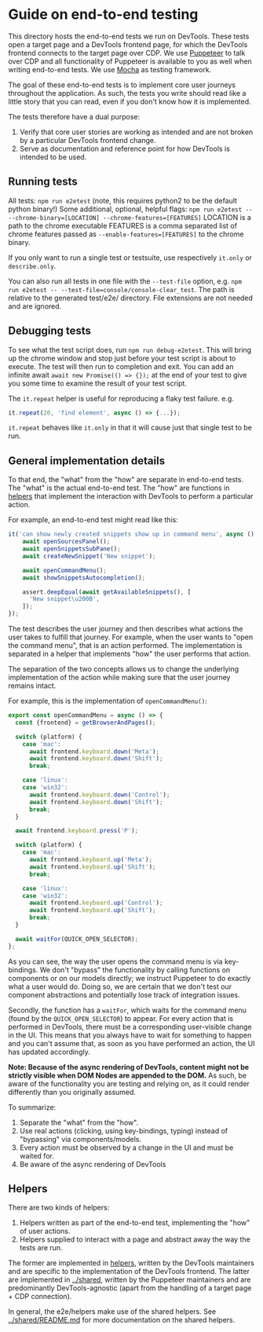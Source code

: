 # Guide on end-to-end testing

This directory hosts the end-to-end tests we run on DevTools.
These tests open a target page and a DevTools frontend page, for which the DevTools frontend connects to the target page over CDP.
We use [Puppeteer] to talk over CDP and all functionality of Puppeteer is available to you as well when writing end-to-end tests.
We use [Mocha] as testing framework.

The goal of these end-to-end tests is to implement core user journeys throughout the application.
As such, the tests you write should read like a little story that you can read, even if you don't know how it is implemented.

The tests therefore have a dual purpose:
1. Verify that core user stories are working as intended and are not broken by a particular DevTools frontend change.
1. Serve as documentation and reference point for how DevTools is intended to be used.

## Running tests
All tests: `npm run e2etest` (note, this requires python2 to be the default python binary!)
Some additional, optional, helpful flags:
`npm run e2etest -- --chrome-binary=[LOCATION] --chrome-features=[FEATURES]`
LOCATION is a path to the chrome executable
FEATURES is a comma separated list of chrome features passed as `--enable-features=[FEATURES]` to the chrome binary.

If you only want to run a single test or testsuite, use respectively `it.only` or `describe.only`.

You can also run all tests in one file with the `--test-file` option, e.g.
`npm run e2etest -- --test-file=console/console-clear_test`. The path is relative to the generated test/e2e/
directory. File extensions are not needed and are ignored.

## Debugging tests
To see what the test script does, run `npm run debug-e2etest`. This will bring up the chrome window and stop just
before your test script is about to execute. The test will then run to completion and exit. You can add an infinite
await `await new Promise(() => {});` at the end of your test to give you some time to examine the result of your
test script.

The `it.repeat` helper is useful for reproducing a flaky test failure. e.g.

```js
it.repeat(20, 'find element', async () => {...});
```

`it.repeat` behaves like `it.only` in that it will cause just that single test to be run.

## General implementation details

To that end, the "what" from the "how" are separate in end-to-end tests.
The "what" is the actual end-to-end test.
The "how" are functions in [helpers](helpers/) that implement the interaction with DevTools to perform a particular action.

For example, an end-to-end test might read like this:

```js
it('can show newly created snippets show up in command menu', async () => {
    await openSourcesPanel();
    await openSnippetsSubPane();
    await createNewSnippet('New snippet');

    await openCommandMenu();
    await showSnippetsAutocompletion();

    assert.deepEqual(await getAvailableSnippets(), [
      'New snippet\u200B',
    ]);
});
```

The test describes the user journey and then describes what actions the user takes to fulfill that journey.
For example, when the user wants to "open the command menu", that is an action performed.
The implementation is separated in a helper that implements "how" the user performs that action.

The separation of the two concepts allows us to change the underlying implementation of the action while making sure that the user journey remains intact.

For example, this is the implementation of `openCommandMenu()`:

```js
export const openCommandMenu = async () => {
  const {frontend} = getBrowserAndPages();

  switch (platform) {
    case 'mac':
      await frontend.keyboard.down('Meta');
      await frontend.keyboard.down('Shift');
      break;

    case 'linux':
    case 'win32':
      await frontend.keyboard.down('Control');
      await frontend.keyboard.down('Shift');
      break;
  }

  await frontend.keyboard.press('P');

  switch (platform) {
    case 'mac':
      await frontend.keyboard.up('Meta');
      await frontend.keyboard.up('Shift');
      break;

    case 'linux':
    case 'win32':
      await frontend.keyboard.up('Control');
      await frontend.keyboard.up('Shift');
      break;
  }

  await waitFor(QUICK_OPEN_SELECTOR);
};
```

As you can see, the way the user opens the command menu is via key-bindings.
We don't "bypass" the functionality by calling functions on components or on our models directly; we instruct Puppeteer to do exactly what a user would do.
Doing so, we are certain that we don't test our component abstractions and potentially lose track of integration issues.

Secondly, the function has a `waitFor`, which waits for the command menu (found by the `QUICK_OPEN_SELECTOR`) to appear.
For every action that is performed in DevTools, there must be a corresponding user-visible change in the UI.
This means that you always have to wait for something to happen and you can't assume that, as soon as you have performed an action, the UI has updated accordingly.

**Note: Because of the async rendering of DevTools, content might not be strictly visible when DOM Nodes are appended to the DOM.**
As such, be aware of the functionality you are testing and relying on, as it could render differently than you originally assumed.

To summarize:
1. Separate the "what" from the "how".
1. Use real actions (clicking, using key-bindings, typing) instead of "bypassing" via components/models.
1. Every action must be observed by a change in the UI and must be waited for.
1. Be aware of the async rendering of DevTools

## Helpers

There are two kinds of helpers:
1. Helpers written as part of the end-to-end test, implementing the "how" of user actions.
1. Helpers supplied to interact with a page and abstract away the way the tests are run.

The former are implemented in [helpers](helpers/), written by the DevTools maintainers and are specific to the implementation of the DevTools frontend.
The latter are implemented in [../shared](../shared/), written by the Puppeteer maintainers and are predominantly DevTools-agnostic (apart from the handling of a target page + CDP connection).

In general, the e2e/helpers make use of the shared helpers.
See [../shared/README.md](../shared/README.md) for more documentation on the shared helpers.

[Puppeteer]: https://pptr.dev/
[Mocha]: https://mochajs.org
